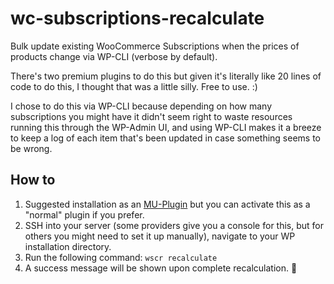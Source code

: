 # wc-subscriptions-recalculate
Bulk update existing WooCommerce Subscriptions when the prices of products change via WP-CLI (verbose by default).

There's two premium plugins to do this but given it's literally like 20 lines of code to do this, I thought that was a little silly. Free to use. :)

I chose to do this via WP-CLI because depending on how many subscriptions you might have it didn't seem right to waste resources running this through the WP-Admin UI, and using WP-CLI makes it a breeze to keep a log of each item that's been updated in case something seems to be wrong.

## How to
1. Suggested installation as an [MU-Plugin](https://developer.wordpress.org/advanced-administration/plugins/mu-plugins/) but you can activate this as a "normal" plugin if you prefer.
2. SSH into your server (some providers give you a console for this, but for others you might need to set it up manually), navigate to your WP installation directory.
3. Run the following command:
    `wscr recalculate`
5. A success message will be shown upon complete recalculation. 🎉
